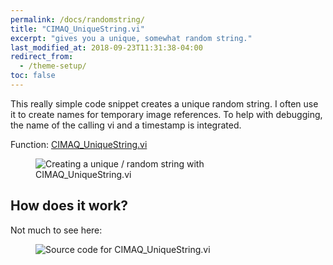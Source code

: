 ```yaml
---
permalink: /docs/randomstring/
title: "CIMAQ_UniqueString.vi"
excerpt: "gives you a unique, somewhat random string."
last_modified_at: 2018-09-23T11:31:38-04:00
redirect_from:
  - /theme-setup/
toc: false 
---
```


This really simple code snippet creates a unique random string. I often use it to create names for temporary image references. 
To help with debugging, the name of the calling vi and a timestamp is integrated.


Function: [CIMAQ_UniqueString.vi](https://github.com/b-ploetzeneder/MachineVisionCodeSnippets/blob/master/user.lib/CIMAQ_UniqueString.vi)
 
<figure>
  <img src="{{ '/assets/images/subvis/random_code.png' | relative_url }}" alt="Creating a unique / random string with CIMAQ_UniqueString.vi">
</figure>


## How does it work?

Not much to see here:

<figure>
  <img src="{{ '/assets/images/subvis/random_source.png' | relative_url }}" alt="Source code for CIMAQ_UniqueString.vi">
</figure>
